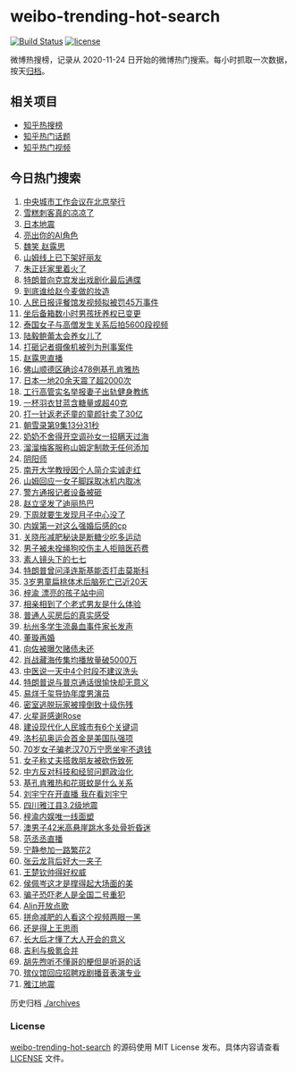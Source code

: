 # weibo-trending-hot-search

[![Build Status](https://github.com/justjavac/weibo-trending-hot-search/workflows/ci/badge.svg?branch=master)](https://github.com/justjavac/weibo-trending-hot-search/actions)
[![license](https://img.shields.io/github/license/justjavac/weibo-trending-hot-search)](https://github.com/justjavac/weibo-trending-hot-search/blob/master/LICENSE)

微博热搜榜，记录从 2020-11-24 日开始的微博热门搜索。每小时抓取一次数据，按天[归档](./archives)。

## 相关项目

- [知乎热搜榜](https://github.com/justjavac/zhihu-trending-top-search)
- [知乎热门话题](https://github.com/justjavac/zhihu-trending-hot-questions)
- [知乎热门视频](https://github.com/justjavac/zhihu-trending-hot-video)

## 今日热门搜索

<!-- BEGIN -->
<!-- 最后更新时间 Wed Jul 16 2025 04:11:05 GMT+0800 (China Standard Time) -->

1. [中央城市工作会议在北京举行](https://s.weibo.com//weibo?q=%23%E4%B8%AD%E5%A4%AE%E5%9F%8E%E5%B8%82%E5%B7%A5%E4%BD%9C%E4%BC%9A%E8%AE%AE%E5%9C%A8%E5%8C%97%E4%BA%AC%E4%B8%BE%E8%A1%8C%23&Refer=new_time)
1. [雪糕刺客真的凉凉了](https://s.weibo.com//weibo?q=%23%E9%9B%AA%E7%B3%95%E5%88%BA%E5%AE%A2%E7%9C%9F%E7%9A%84%E5%87%89%E5%87%89%E4%BA%86%23&t=31&band_rank=26&Refer=top)
1. [日本地震](https://s.weibo.com//weibo?q=%E6%97%A5%E6%9C%AC%E5%9C%B0%E9%9C%87&t=31&band_rank=1&Refer=top)
1. [亮出你的AI角色](https://s.weibo.com//weibo?q=%23%E4%BA%AE%E5%87%BA%E4%BD%A0%E7%9A%84AI%E8%A7%92%E8%89%B2%23&t=31&band_rank=3&Refer=top)
1. [魏笑 赵露思](https://s.weibo.com//weibo?q=%E9%AD%8F%E7%AC%91%20%E8%B5%B5%E9%9C%B2%E6%80%9D&t=31&band_rank=4&Refer=top)
1. [山姆线上已下架好丽友](https://s.weibo.com//weibo?q=%23%E5%B1%B1%E5%A7%86%E7%BA%BF%E4%B8%8A%E5%B7%B2%E4%B8%8B%E6%9E%B6%E5%A5%BD%E4%B8%BD%E5%8F%8B%23&t=31&band_rank=2&Refer=top)
1. [朱正廷家里着火了](https://s.weibo.com//weibo?q=%E6%9C%B1%E6%AD%A3%E5%BB%B7%E5%AE%B6%E9%87%8C%E7%9D%80%E7%81%AB%E4%BA%86&t=31&band_rank=5&Refer=top)
1. [特朗普向克宫发出戏剧化最后通牒](https://s.weibo.com//weibo?q=%23%E7%89%B9%E6%9C%97%E6%99%AE%E5%90%91%E5%85%8B%E5%AE%AB%E5%8F%91%E5%87%BA%E6%88%8F%E5%89%A7%E5%8C%96%E6%9C%80%E5%90%8E%E9%80%9A%E7%89%92%23&t=31&band_rank=10&Refer=top)
1. [到底谁给赵今麦做的妆造](https://s.weibo.com//weibo?q=%23%E5%88%B0%E5%BA%95%E8%B0%81%E7%BB%99%E8%B5%B5%E4%BB%8A%E9%BA%A6%E5%81%9A%E7%9A%84%E5%A6%86%E9%80%A0%23&t=31&band_rank=36&Refer=top)
1. [人民日报评餐馆发视频拟被罚45万事件](https://s.weibo.com//weibo?q=%23%E4%BA%BA%E6%B0%91%E6%97%A5%E6%8A%A5%E8%AF%84%E9%A4%90%E9%A6%86%E5%8F%91%E8%A7%86%E9%A2%91%E6%8B%9F%E8%A2%AB%E7%BD%9A45%E4%B8%87%E4%BA%8B%E4%BB%B6%23&t=31&band_rank=10&Refer=top)
1. [坐后备箱数小时男孩抚养权已变更](https://s.weibo.com//weibo?q=%23%E5%9D%90%E5%90%8E%E5%A4%87%E7%AE%B1%E6%95%B0%E5%B0%8F%E6%97%B6%E7%94%B7%E5%AD%A9%E6%8A%9A%E5%85%BB%E6%9D%83%E5%B7%B2%E5%8F%98%E6%9B%B4%23&t=31&band_rank=8&Refer=top)
1. [泰国女子与高僧发生关系后拍5600段视频](https://s.weibo.com//weibo?q=%23%E6%B3%B0%E5%9B%BD%E5%A5%B3%E5%AD%90%E4%B8%8E%E9%AB%98%E5%83%A7%E5%8F%91%E7%94%9F%E5%85%B3%E7%B3%BB%E5%90%8E%E6%8B%8D5600%E6%AE%B5%E8%A7%86%E9%A2%91%23&t=31&band_rank=11&Refer=top)
1. [陆毅鲍蕾太会养女儿了](https://s.weibo.com//weibo?q=%E9%99%86%E6%AF%85%E9%B2%8D%E8%95%BE%E5%A4%AA%E4%BC%9A%E5%85%BB%E5%A5%B3%E5%84%BF%E4%BA%86&t=31&band_rank=12&Refer=top)
1. [打砸记者摄像机被列为刑事案件](https://s.weibo.com//weibo?q=%23%E6%89%93%E7%A0%B8%E8%AE%B0%E8%80%85%E6%91%84%E5%83%8F%E6%9C%BA%E8%A2%AB%E5%88%97%E4%B8%BA%E5%88%91%E4%BA%8B%E6%A1%88%E4%BB%B6%23&t=31&band_rank=25&Refer=top)
1. [赵露思直播](https://s.weibo.com//weibo?q=%E8%B5%B5%E9%9C%B2%E6%80%9D%E7%9B%B4%E6%92%AD&t=31&band_rank=13&Refer=top)
1. [佛山顺德区确诊478例基孔肯雅热](https://s.weibo.com//weibo?q=%23%E4%BD%9B%E5%B1%B1%E9%A1%BA%E5%BE%B7%E5%8C%BA%E7%A1%AE%E8%AF%8A478%E4%BE%8B%E5%9F%BA%E5%AD%94%E8%82%AF%E9%9B%85%E7%83%AD%23&t=31&band_rank=9&Refer=top)
1. [日本一地20余天震了超2000次](https://s.weibo.com//weibo?q=%23%E6%97%A5%E6%9C%AC%E4%B8%80%E5%9C%B020%E4%BD%99%E5%A4%A9%E9%9C%87%E4%BA%86%E8%B6%852000%E6%AC%A1%23&t=31&band_rank=10&Refer=top)
1. [工行高管实名举报妻子出轨健身教练](https://s.weibo.com//weibo?q=%23%E5%B7%A5%E8%A1%8C%E9%AB%98%E7%AE%A1%E5%AE%9E%E5%90%8D%E4%B8%BE%E6%8A%A5%E5%A6%BB%E5%AD%90%E5%87%BA%E8%BD%A8%E5%81%A5%E8%BA%AB%E6%95%99%E7%BB%83%23&t=31&band_rank=15&Refer=top)
1. [一杯羽衣甘蓝含糖量或超40克](https://s.weibo.com//weibo?q=%23%E4%B8%80%E6%9D%AF%E7%BE%BD%E8%A1%A3%E7%94%98%E8%93%9D%E5%90%AB%E7%B3%96%E9%87%8F%E6%88%96%E8%B6%8540%E5%85%8B%23&t=31&band_rank=23&Refer=top)
1. [打一针返老还童的童颜针卖了30亿](https://s.weibo.com//weibo?q=%23%E6%89%93%E4%B8%80%E9%92%88%E8%BF%94%E8%80%81%E8%BF%98%E7%AB%A5%E7%9A%84%E7%AB%A5%E9%A2%9C%E9%92%88%E5%8D%96%E4%BA%8630%E4%BA%BF%23&t=31&band_rank=19&Refer=top)
1. [朝雪录第9集13分31秒](https://s.weibo.com//weibo?q=%E6%9C%9D%E9%9B%AA%E5%BD%95%E7%AC%AC9%E9%9B%8613%E5%88%8631%E7%A7%92&t=31&band_rank=20&Refer=top)
1. [奶奶不舍得开空调孙女一招瞒天过海](https://s.weibo.com//weibo?q=%23%E5%A5%B6%E5%A5%B6%E4%B8%8D%E8%88%8D%E5%BE%97%E5%BC%80%E7%A9%BA%E8%B0%83%E5%AD%99%E5%A5%B3%E4%B8%80%E6%8B%9B%E7%9E%92%E5%A4%A9%E8%BF%87%E6%B5%B7%23&t=31&band_rank=18&Refer=top)
1. [溜溜梅客服称山姆定制款无任何添加](https://s.weibo.com//weibo?q=%23%E6%BA%9C%E6%BA%9C%E6%A2%85%E5%AE%A2%E6%9C%8D%E7%A7%B0%E5%B1%B1%E5%A7%86%E5%AE%9A%E5%88%B6%E6%AC%BE%E6%97%A0%E4%BB%BB%E4%BD%95%E6%B7%BB%E5%8A%A0%23&t=31&band_rank=33&Refer=top)
1. [阴阳师](https://s.weibo.com//weibo?q=%E9%98%B4%E9%98%B3%E5%B8%88&t=31&band_rank=31&Refer=top)
1. [南开大学教授因个人简介实诚走红](https://s.weibo.com//weibo?q=%23%E5%8D%97%E5%BC%80%E5%A4%A7%E5%AD%A6%E6%95%99%E6%8E%88%E5%9B%A0%E4%B8%AA%E4%BA%BA%E7%AE%80%E4%BB%8B%E5%AE%9E%E8%AF%9A%E8%B5%B0%E7%BA%A2%23&t=31&band_rank=27&Refer=top)
1. [山姆回应一女子脚踩取冰机内取冰](https://s.weibo.com//weibo?q=%23%E5%B1%B1%E5%A7%86%E5%9B%9E%E5%BA%94%E4%B8%80%E5%A5%B3%E5%AD%90%E8%84%9A%E8%B8%A9%E5%8F%96%E5%86%B0%E6%9C%BA%E5%86%85%E5%8F%96%E5%86%B0%23&t=31&band_rank=7&Refer=top)
1. [警方通报记者设备被砸](https://s.weibo.com//weibo?q=%23%E8%AD%A6%E6%96%B9%E9%80%9A%E6%8A%A5%E8%AE%B0%E8%80%85%E8%AE%BE%E5%A4%87%E8%A2%AB%E7%A0%B8%23&t=31&band_rank=24&Refer=top)
1. [赵立坚发了迪丽热巴](https://s.weibo.com//weibo?q=%23%E8%B5%B5%E7%AB%8B%E5%9D%9A%E5%8F%91%E4%BA%86%E8%BF%AA%E4%B8%BD%E7%83%AD%E5%B7%B4%23&t=31&band_rank=22&Refer=top)
1. [下周就要生发现月子中心没了](https://s.weibo.com//weibo?q=%23%E4%B8%8B%E5%91%A8%E5%B0%B1%E8%A6%81%E7%94%9F%E5%8F%91%E7%8E%B0%E6%9C%88%E5%AD%90%E4%B8%AD%E5%BF%83%E6%B2%A1%E4%BA%86%23&t=31&band_rank=24&Refer=top)
1. [内娱第一对这么强婚后感的cp](https://s.weibo.com//weibo?q=%E5%86%85%E5%A8%B1%E7%AC%AC%E4%B8%80%E5%AF%B9%E8%BF%99%E4%B9%88%E5%BC%BA%E5%A9%9A%E5%90%8E%E6%84%9F%E7%9A%84cp&t=31&band_rank=41&Refer=top)
1. [关晓彤减肥秘诀是断糖少吃多运动](https://s.weibo.com//weibo?q=%23%E5%85%B3%E6%99%93%E5%BD%A4%E5%87%8F%E8%82%A5%E7%A7%98%E8%AF%80%E6%98%AF%E6%96%AD%E7%B3%96%E5%B0%91%E5%90%83%E5%A4%9A%E8%BF%90%E5%8A%A8%23&t=31&band_rank=30&Refer=top)
1. [男子被未拴绳狗咬伤主人拒赔医药费](https://s.weibo.com//weibo?q=%23%E7%94%B7%E5%AD%90%E8%A2%AB%E6%9C%AA%E6%8B%B4%E7%BB%B3%E7%8B%97%E5%92%AC%E4%BC%A4%E4%B8%BB%E4%BA%BA%E6%8B%92%E8%B5%94%E5%8C%BB%E8%8D%AF%E8%B4%B9%23&t=31&band_rank=31&Refer=top)
1. [素人镜头下的七七](https://s.weibo.com//weibo?q=%23%E7%B4%A0%E4%BA%BA%E9%95%9C%E5%A4%B4%E4%B8%8B%E7%9A%84%E4%B8%83%E4%B8%83%23&t=31&band_rank=32&Refer=top)
1. [特朗普曾问泽连斯基能否打击莫斯科](https://s.weibo.com//weibo?q=%23%E7%89%B9%E6%9C%97%E6%99%AE%E6%9B%BE%E9%97%AE%E6%B3%BD%E8%BF%9E%E6%96%AF%E5%9F%BA%E8%83%BD%E5%90%A6%E6%89%93%E5%87%BB%E8%8E%AB%E6%96%AF%E7%A7%91%23&t=31&band_rank=42&Refer=top)
1. [3岁男童扁桃体术后脑死亡已近20天](https://s.weibo.com//weibo?q=%233%E5%B2%81%E7%94%B7%E7%AB%A5%E6%89%81%E6%A1%83%E4%BD%93%E6%9C%AF%E5%90%8E%E8%84%91%E6%AD%BB%E4%BA%A1%E5%B7%B2%E8%BF%9120%E5%A4%A9%23&t=31&band_rank=35&Refer=top)
1. [梓渝 漂亮的孩子站中间](https://s.weibo.com//weibo?q=%E6%A2%93%E6%B8%9D%20%E6%BC%82%E4%BA%AE%E7%9A%84%E5%AD%A9%E5%AD%90%E7%AB%99%E4%B8%AD%E9%97%B4&t=31&band_rank=38&Refer=top)
1. [相亲相到了个老式男友是什么体验](https://s.weibo.com//weibo?q=%E7%9B%B8%E4%BA%B2%E7%9B%B8%E5%88%B0%E4%BA%86%E4%B8%AA%E8%80%81%E5%BC%8F%E7%94%B7%E5%8F%8B%E6%98%AF%E4%BB%80%E4%B9%88%E4%BD%93%E9%AA%8C&t=31&band_rank=6&Refer=top)
1. [普通人买房后的真实感受](https://s.weibo.com//weibo?q=%E6%99%AE%E9%80%9A%E4%BA%BA%E4%B9%B0%E6%88%BF%E5%90%8E%E7%9A%84%E7%9C%9F%E5%AE%9E%E6%84%9F%E5%8F%97&t=31&band_rank=26&Refer=top)
1. [杭州多学生流鼻血事件家长发声](https://s.weibo.com//weibo?q=%23%E6%9D%AD%E5%B7%9E%E5%A4%9A%E5%AD%A6%E7%94%9F%E6%B5%81%E9%BC%BB%E8%A1%80%E4%BA%8B%E4%BB%B6%E5%AE%B6%E9%95%BF%E5%8F%91%E5%A3%B0%23&t=31&band_rank=16&Refer=top)
1. [董璇再婚](https://s.weibo.com//weibo?q=%E8%91%A3%E7%92%87%E5%86%8D%E5%A9%9A&t=31&band_rank=21&Refer=top)
1. [向佐被曝欠赌债未还](https://s.weibo.com//weibo?q=%23%E5%90%91%E4%BD%90%E8%A2%AB%E6%9B%9D%E6%AC%A0%E8%B5%8C%E5%80%BA%E6%9C%AA%E8%BF%98%23&t=31&band_rank=25&Refer=top)
1. [肖战藏海传集均播放量破5000万](https://s.weibo.com//weibo?q=%23%E8%82%96%E6%88%98%E8%97%8F%E6%B5%B7%E4%BC%A0%E9%9B%86%E5%9D%87%E6%92%AD%E6%94%BE%E9%87%8F%E7%A0%B45000%E4%B8%87%23&t=31&band_rank=37&Refer=top)
1. [中医说一天中4个时段不建议洗头](https://s.weibo.com//weibo?q=%23%E4%B8%AD%E5%8C%BB%E8%AF%B4%E4%B8%80%E5%A4%A9%E4%B8%AD4%E4%B8%AA%E6%97%B6%E6%AE%B5%E4%B8%8D%E5%BB%BA%E8%AE%AE%E6%B4%97%E5%A4%B4%23&t=31&band_rank=36&Refer=top)
1. [特朗普说与普京通话很愉快却无意义](https://s.weibo.com//weibo?q=%23%E7%89%B9%E6%9C%97%E6%99%AE%E8%AF%B4%E4%B8%8E%E6%99%AE%E4%BA%AC%E9%80%9A%E8%AF%9D%E5%BE%88%E6%84%89%E5%BF%AB%E5%8D%B4%E6%97%A0%E6%84%8F%E4%B9%89%23&t=31&band_rank=28&Refer=top)
1. [易烊千玺导协年度男演员](https://s.weibo.com//weibo?q=%23%E6%98%93%E7%83%8A%E5%8D%83%E7%8E%BA%E5%AF%BC%E5%8D%8F%E5%B9%B4%E5%BA%A6%E7%94%B7%E6%BC%94%E5%91%98%23&t=31&band_rank=30&Refer=top)
1. [密室逃脱玩家被撞倒致十级伤残](https://s.weibo.com//weibo?q=%23%E5%AF%86%E5%AE%A4%E9%80%83%E8%84%B1%E7%8E%A9%E5%AE%B6%E8%A2%AB%E6%92%9E%E5%80%92%E8%87%B4%E5%8D%81%E7%BA%A7%E4%BC%A4%E6%AE%8B%23&t=31&band_rank=37&Refer=top)
1. [火星哥感谢Rose](https://s.weibo.com//weibo?q=%23%E7%81%AB%E6%98%9F%E5%93%A5%E6%84%9F%E8%B0%A2Rose%23&t=31&band_rank=29&Refer=top)
1. [建设现代化人民城市有6个关键词](https://s.weibo.com//weibo?q=%23%E5%BB%BA%E8%AE%BE%E7%8E%B0%E4%BB%A3%E5%8C%96%E4%BA%BA%E6%B0%91%E5%9F%8E%E5%B8%82%E6%9C%896%E4%B8%AA%E5%85%B3%E9%94%AE%E8%AF%8D%23&t=31&band_rank=43&Refer=top)
1. [洛杉矶奥运会首金是美国队强项](https://s.weibo.com//weibo?q=%23%E6%B4%9B%E6%9D%89%E7%9F%B6%E5%A5%A5%E8%BF%90%E4%BC%9A%E9%A6%96%E9%87%91%E6%98%AF%E7%BE%8E%E5%9B%BD%E9%98%9F%E5%BC%BA%E9%A1%B9%23&t=31&band_rank=46&Refer=top)
1. [70岁女子骗老汉70万宁愿坐牢不退钱](https://s.weibo.com//weibo?q=%2370%E5%B2%81%E5%A5%B3%E5%AD%90%E9%AA%97%E8%80%81%E6%B1%8970%E4%B8%87%E5%AE%81%E6%84%BF%E5%9D%90%E7%89%A2%E4%B8%8D%E9%80%80%E9%92%B1%23&t=31&band_rank=10&Refer=top)
1. [女子称丈夫搭救朋友被砍伤致死](https://s.weibo.com//weibo?q=%23%E5%A5%B3%E5%AD%90%E7%A7%B0%E4%B8%88%E5%A4%AB%E6%90%AD%E6%95%91%E6%9C%8B%E5%8F%8B%E8%A2%AB%E7%A0%8D%E4%BC%A4%E8%87%B4%E6%AD%BB%23&t=31&band_rank=20&Refer=top)
1. [中方反对科技和经贸问题政治化](https://s.weibo.com//weibo?q=%23%E4%B8%AD%E6%96%B9%E5%8F%8D%E5%AF%B9%E7%A7%91%E6%8A%80%E5%92%8C%E7%BB%8F%E8%B4%B8%E9%97%AE%E9%A2%98%E6%94%BF%E6%B2%BB%E5%8C%96%23&t=31&band_rank=36&Refer=top)
1. [基孔肯雅热和花斑蚊是什么关系](https://s.weibo.com//weibo?q=%23%E5%9F%BA%E5%AD%94%E8%82%AF%E9%9B%85%E7%83%AD%E5%92%8C%E8%8A%B1%E6%96%91%E8%9A%8A%E6%98%AF%E4%BB%80%E4%B9%88%E5%85%B3%E7%B3%BB%23&t=31&band_rank=43&Refer=top)
1. [刘宇宁在开直播 我在看刘宇宁](https://s.weibo.com//weibo?q=%E5%88%98%E5%AE%87%E5%AE%81%E5%9C%A8%E5%BC%80%E7%9B%B4%E6%92%AD%20%E6%88%91%E5%9C%A8%E7%9C%8B%E5%88%98%E5%AE%87%E5%AE%81&t=31&band_rank=14&Refer=top)
1. [四川雅江县3.2级地震](https://s.weibo.com//weibo?q=%23%E5%9B%9B%E5%B7%9D%E9%9B%85%E6%B1%9F%E5%8E%BF3.2%E7%BA%A7%E5%9C%B0%E9%9C%87%23&t=31&band_rank=10&Refer=top)
1. [梓渝内娱唯一线面塑](https://s.weibo.com//weibo?q=%23%E6%A2%93%E6%B8%9D%E5%86%85%E5%A8%B1%E5%94%AF%E4%B8%80%E7%BA%BF%E9%9D%A2%E5%A1%91%23&t=31&band_rank=46&Refer=top)
1. [澳男子42米高悬崖跳水多处骨折昏迷](https://s.weibo.com//weibo?q=%23%E6%BE%B3%E7%94%B7%E5%AD%9042%E7%B1%B3%E9%AB%98%E6%82%AC%E5%B4%96%E8%B7%B3%E6%B0%B4%E5%A4%9A%E5%A4%84%E9%AA%A8%E6%8A%98%E6%98%8F%E8%BF%B7%23&t=31&band_rank=20&Refer=top)
1. [范丞丞直播](https://s.weibo.com//weibo?q=%E8%8C%83%E4%B8%9E%E4%B8%9E%E7%9B%B4%E6%92%AD&t=31&band_rank=30&Refer=top)
1. [宁静参加一路繁花2](https://s.weibo.com//weibo?q=%23%E5%AE%81%E9%9D%99%E5%8F%82%E5%8A%A0%E4%B8%80%E8%B7%AF%E7%B9%81%E8%8A%B12%23&t=31&band_rank=39&Refer=top)
1. [张云龙背后好大一夹子](https://s.weibo.com//weibo?q=%E5%BC%A0%E4%BA%91%E9%BE%99%E8%83%8C%E5%90%8E%E5%A5%BD%E5%A4%A7%E4%B8%80%E5%A4%B9%E5%AD%90&t=31&band_rank=17&Refer=top)
1. [王楚钦帅得好权威](https://s.weibo.com//weibo?q=%E7%8E%8B%E6%A5%9A%E9%92%A6%E5%B8%85%E5%BE%97%E5%A5%BD%E6%9D%83%E5%A8%81&t=31&band_rank=34&Refer=top)
1. [侯佩岑这才是撑得起大场面的美](https://s.weibo.com//weibo?q=%E4%BE%AF%E4%BD%A9%E5%B2%91%E8%BF%99%E6%89%8D%E6%98%AF%E6%92%91%E5%BE%97%E8%B5%B7%E5%A4%A7%E5%9C%BA%E9%9D%A2%E7%9A%84%E7%BE%8E&t=31&band_rank=45&Refer=top)
1. [骗子恐吓老人是全国二号重犯](https://s.weibo.com//weibo?q=%23%E9%AA%97%E5%AD%90%E6%81%90%E5%90%93%E8%80%81%E4%BA%BA%E6%98%AF%E5%85%A8%E5%9B%BD%E4%BA%8C%E5%8F%B7%E9%87%8D%E7%8A%AF%23&t=31&band_rank=15&Refer=top)
1. [Alin开放点歌](https://s.weibo.com//weibo?q=%23Alin%E5%BC%80%E6%94%BE%E7%82%B9%E6%AD%8C%23&t=31&band_rank=29&Refer=top)
1. [拼命减肥的人看这个视频两眼一黑](https://s.weibo.com//weibo?q=%23%E6%8B%BC%E5%91%BD%E5%87%8F%E8%82%A5%E7%9A%84%E4%BA%BA%E7%9C%8B%E8%BF%99%E4%B8%AA%E8%A7%86%E9%A2%91%E4%B8%A4%E7%9C%BC%E4%B8%80%E9%BB%91%23&t=31&band_rank=39&Refer=top)
1. [还是得上王思雨](https://s.weibo.com//weibo?q=%23%E8%BF%98%E6%98%AF%E5%BE%97%E4%B8%8A%E7%8E%8B%E6%80%9D%E9%9B%A8%23&t=31&band_rank=40&Refer=top)
1. [长大后才懂了大人开会的意义](https://s.weibo.com//weibo?q=%23%E9%95%BF%E5%A4%A7%E5%90%8E%E6%89%8D%E6%87%82%E4%BA%86%E5%A4%A7%E4%BA%BA%E5%BC%80%E4%BC%9A%E7%9A%84%E6%84%8F%E4%B9%89%23&t=31&band_rank=44&Refer=top)
1. [吉利与极氪合并](https://s.weibo.com//weibo?q=%23%E5%90%89%E5%88%A9%E4%B8%8E%E6%9E%81%E6%B0%AA%E5%90%88%E5%B9%B6%23&t=31&band_rank=47&Refer=top)
1. [胡先煦听不懂哥的梗但是听哥的话](https://s.weibo.com//weibo?q=%E8%83%A1%E5%85%88%E7%85%A6%E5%90%AC%E4%B8%8D%E6%87%82%E5%93%A5%E7%9A%84%E6%A2%97%E4%BD%86%E6%98%AF%E5%90%AC%E5%93%A5%E7%9A%84%E8%AF%9D&t=31&band_rank=48&Refer=top)
1. [殡仪馆回应招聘戏剧播音表演专业](https://s.weibo.com//weibo?q=%23%E6%AE%A1%E4%BB%AA%E9%A6%86%E5%9B%9E%E5%BA%94%E6%8B%9B%E8%81%98%E6%88%8F%E5%89%A7%E6%92%AD%E9%9F%B3%E8%A1%A8%E6%BC%94%E4%B8%93%E4%B8%9A%23&t=31&band_rank=49&Refer=top)
1. [雅江地震](https://s.weibo.com//weibo?q=%E9%9B%85%E6%B1%9F%E5%9C%B0%E9%9C%87&t=31&band_rank=50&Refer=top)

<!-- END -->

历史归档 [./archives](./archives)

### License

[weibo-trending-hot-search](https://github.com/justjavac/weibo-trending-hot-search) 的源码使用 MIT License
发布。具体内容请查看 [LICENSE](./LICENSE) 文件。
